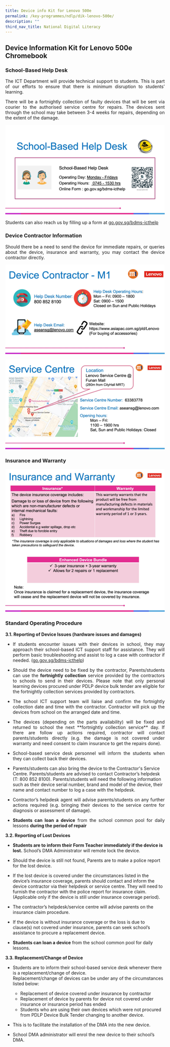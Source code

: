```yaml
---
title: Device info Kit for Lenovo 500e
permalink: /key-programmes/ndlp/dik-lenovo-500e/
description: ""
third_nav_title: National Digital Literacy
---
```

## **Device Information Kit for Lenovo 500e Chromebook**

### School-Based Help Desk
<p style="text-align:justify">The ICT Department will provide technical support to students.    This is part of our efforts to ensure that there is minimum disruption to students’ learning.  </p>

<p style="text-align:justify">There will be a fortnightly collection of faulty devices that will be sent via courier to the authorised service centre for repairs. The devices sent through the school may take between 3-4 weeks for repairs, depending on the extent of the damage.</p>

![School-Based Help Desk](/images/Keyprogrammes/Ndlp/31-device-support-01.jpeg)

Students can also reach us by filling up a form at [go.gov.sg/bdms-icthelp](https://form.gov.sg/#!/6003ab0667a3e600110513fe)

### Device Contractor Information

<p style="text-align:justify">Should there be a need to send the device for immediate repairs, or queries about the device, insurance and warranty, you may contact the device contractor directly.</p>

![Device Contractor Information](/images/Keyprogrammes/Ndlp/32-device-support-02.jpeg)

![Service Centre](/images/Keyprogrammes/Ndlp/33-device-support-03.jpeg)

### Insurance and Warranty

![Insurance and Warranty](/images/Keyprogrammes/Ndlp/34-device-support-04.jpg)

### Standard Operating Procedure

**3.1.  Reporting of Device Issues (hardware issues and damages)**

* <p style="text-align:justify">If students encounter issues with their devices in school, they may approach their school-based ICT support staff for assistance. They will perform basic troubleshooting and assist to log a case with contractor if needed. (<a href="https://form.gov.sg/#!/6003ab0667a3e600110513fe">go.gov.sg/bdms-icthelp</a>)</p>

* <p style="text-align:justify">Should the device need to be fixed by the contractor, Parents/students can use the <b>fortnightly collection</b> service provided by the contractors to schools to send in their devices.  Please note that only personal learning devices procured under PDLP device bulk tender are eligible for the fortnightly collection services provided by contractors.</p>

* <p style="text-align:justify">The school ICT support team will liaise and confirm the fortnightly collection date and time with the contractor. Contractor will pick up the devices from school on the arranged date and time.</p>

* <p style="text-align:justify">The devices (depending on the parts availability) will be fixed and returned to school the next **fortnightly collection service** day. If there are follow up actions required, contractor will contact parents/students directly (e.g. the damage is not covered under warranty and need consent to claim insurance to get the repairs done).</p>

* <p style="text-align:justify">School-based service desk personnel will inform the students when they can collect back their devices.</p>

* Parents/students can also bring the device to the Contractor's Service Centre.  Parents/students are advised to contact Contractor’s helpdesk (T: 800 852 8100). Parents/students will need the following information such as their device serial number, brand and model of the device, their name and contact number to log a case with the helpdesk.</p>
* <p style="text-align:justify">Contractor’s helpdesk agent will advise parents/students on any further actions required (e.g. bringing their devices to the service centre for diagnosis or assessment of damage).</p>
* <p style="text-align:justify"><b>Students can loan a device</b> from the school common pool for daily lessons <b>during the period of repair</b></p>

**3.2. Reporting of Lost Devices**

* **Students are to inform their Form Teacher immediately if the device is lost.**  School’s DMA Administrator will remote lock the device.  

* Should the device is still not found, Parents are to make a police report for the lost device.

* If the lost device is covered under the circumstances listed in the device’s insurance coverage, parents should contact and inform the device contractor via their helpdesk or service centre. They will need to furnish the contractor with the police report for insurance claim. (Applicable only if the device is still under insurance coverage period).

* The contractor’s helpdesk/service centre will advise parents on the insurance claim procedure.

* If the device is without insurance coverage or the loss is due to clause(s) not covered under insurance, parents can seek school’s assistance to procure a replacement device.

* **Students can loan a device** from the school common pool for daily lessons.

**3.3.  Replacement/Change of Device**

* Students are to inform their school-based service desk whenever there is a replacement/change of device.
<br>Replacement/change of devices can be under any of the circumstances listed below:
	* Replacement of device covered under insurance by contractor
	* Replacement of device by parents for device not covered under insurance or insurance period has ended
	* Students who are using their own devices which were not procured from PDLP Device Bulk Tender changing to another device.

*  This is to facilitate the installation of the DMA into the new device.

*  School DMA administrator will enrol the new device to their school’s DMA.